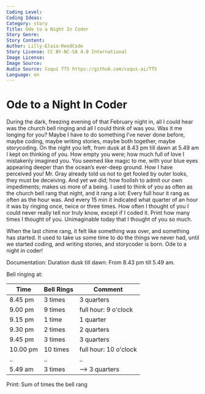 ```yaml
---
Coding Level:
Coding Ideas:
Category: story
Title: Ode to a Night In Coder
Story Genre:
Story Content:
Author: Lilly-Elaia-ReedCode
Story License: CC BY-NC-SA 4.0 International
Image License:
Image Source:
Audio Source: Coqui TTS https://github.com/coqui-ai/TTS
Language: en
---
```


# Ode to a Night In Coder

During the dark, freezing evening of that February night in, all I could hear
was the church bell ringing and all I could think of was you. Was it me longing
for you? Maybe I have to do something I’ve never done before, maybe coding,
maybe writing stories, maybe both together, maybe storycoding. On the night you
left, from dusk at 8.43 pm till dawn at 5.49 am I kept on thinking of you. How
empty you were; how much full of love I mistakenly imagined you. You seemed like
magic to me, with your blue eyes appearing deeper than the ocean’s ever-deep
ground. How I have perceived you! Mr. Gray already told us not to get fooled by
outer looks, they must be deceiving. And yet we did; how foolish to admit our
own impediments; makes us more of a being. I used to think of you as often as
the church bell rang that night, and it rang a lot: Every full hour it rang as
often as the hour was. And every 15 min it indicated what quarter of an hour it
was by ringing once, twice or three times. How often I thought of you I could
never really tell nor truly know, except if I coded it. Print how many times I
thought of you. Unimaginable today that I thought of you so much.

When the last chime rang, it felt like something was over, and something has
started. It used to take us some time to do the things we never had, until we
started coding, and writing stories, and storycoder is born. Ode to a night in
coder!

Documentation: Duration dusk till dawn: From 8.43 pm till 5.49 am.

Bell ringing at:

| Time     | Bell Rings | Comment               |
|----------|------------|-----------------------|
| 8.45 pm  | 3 times    | 3 quarters            |
| 9.00 pm  | 9 times    | full hour: 9 o'clock  |
| 9.15 pm  | 1 time     | 1 quarter             |
| 9.30 pm  | 2 times    | 2 quarters            |
| 9.45 pm  | 3 times    | 3 quarters            |
| 10.00 pm | 10 times   | full hour: 10 o'clock |
| ..       | ..         | ..                    |
| 5.49 am  | 3 times    | --> 3 quarters        |

Print: Sum of times the bell rang
